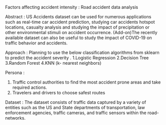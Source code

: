 Factors affecting accident intensity : Road accident data analysis


Abstract :
US Accidents dataset can be used for numerous applications such as real-time car accident prediction, 
studying car accidents hotspot locations, casualty analysis and studying the impact of precipitation or 
other environmental stimuli on accident occurrence. (Add-on)The recently available dataset can also be useful to 
study the impact of COVID-19 on traffic behavior and accidents.

Approach :
Planning to use the below classification algorithms from sklearn to predict the accident severity .
1.Logistic Regression 
2.Decision Tree
3.Random Forest
4.KNN (k- nearest neighbors)

Persona :
1. Traffic control authorities to find the most accident prone areas and take required actions.
2. Travelers and drivers to choose safest routes

Dataset : 
The dataset consists of traffic data captured by a variety of entities such as the US and State departments
of transportation, law enforcement agencies, traffic cameras, and traffic sensors within the road-networks.

